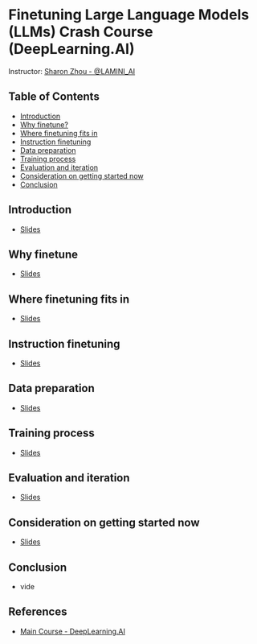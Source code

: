 # **Finetuning Large Language Models (LLMs) Crash Course (DeepLearning.AI)**

Instructor: [Sharon Zhou - @LAMINI_AI](https://x.com/realsharonzhou)

## Table of Contents

- [Introduction](#introduction)    
- [Why finetune?](#why-finetune)
- [Where finetuning fits in](#where-finetuning-fits-in)
- [Instruction finetuning](#instruction-finetuning)
- [Data preparation](#data-preparation)
- [Training process](#training-process)
- [Evaluation and iteration](#evaluation-and-iteration)
- [Consideration on getting started now](#consideration-on-getting-started-now)
- [Conclusion](#conclusion)


## Introduction
- [Slides](./lab/chapters/slides/00_intro/)

## Why finetune
- [Slides](./lab/chapters/slides/01_why_finetune/)

## Where finetuning fits in
- [Slides](./lab/chapters/slides/02_where_finetuning_fits_in/)

## Instruction finetuning
- [Slides](./lab/chapters/slides/03_instruction_finetuning/)

## Data preparation
- [Slides](./lab/chapters/slides/04_data_preparation/)

## Training process
- [Slides](./lab/chapters/slides/05_training_process/)

## Evaluation and iteration
- [Slides](./lab/chapters/slides/06_evaluation_and_iteration/)

## Consideration on getting started now
- [Slides](./lab/chapters/slides/07_consideration_on_getting_started_now/)

## Conclusion
- vide


## References

- [Main Course - DeepLearning.AI](https://www.deeplearning.ai/short-courses/finetuning-large-language-models/)
